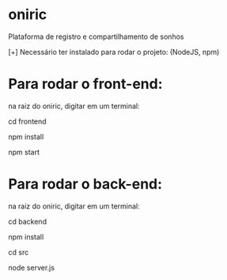 # oniric
Plataforma de registro e compartilhamento de sonhos

[+] Necessário ter instalado para rodar o projeto: (NodeJS, npm)

# Para rodar o front-end:

na raiz do oniric, digitar em um terminal:


cd frontend 

npm install

npm start



# Para rodar o back-end:

na raiz do oniric, digitar em um terminal:


cd backend

npm install

cd src

node server.js
